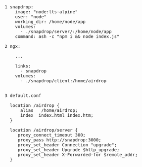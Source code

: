 <pre>

1 snapdrop:
    image: "node:lts-alpine"
    user: "node"
    working_dir: /home/node/app
    volumes:
      - ./snapdrop/server/:/home/node/app
    command: ash -c "npm i && node index.js"

2 ngx:

    ... 

    links:
      - snapdrop
    volumes:
      - ./snapdrop/client:/home/airdrop


3 default.conf

  location /airdrop {
      alias   /home/airdrop;
      index  index.html index.htm;
  }

  location /airdrop/server {
     proxy_connect_timeout 300;
     proxy_pass http://snapdrop:3000;
     proxy_set_header Connection "upgrade";
     proxy_set_header Upgrade $http_upgrade;
     proxy_set_header X-Forwarded-for $remote_addr;
  }


</pre>
